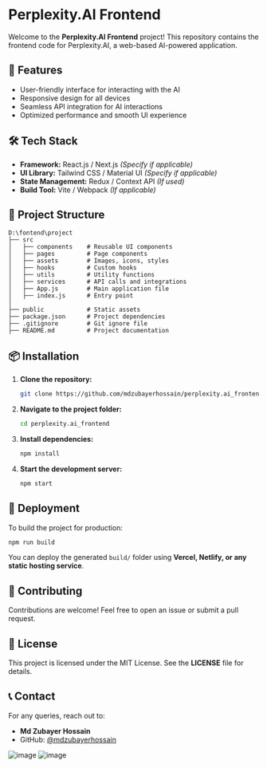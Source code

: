 # Perplexity.AI Frontend

Welcome to the **Perplexity.AI Frontend** project! This repository contains the frontend code for Perplexity.AI, a web-based AI-powered application.

## 🚀 Features
- User-friendly interface for interacting with the AI
- Responsive design for all devices
- Seamless API integration for AI interactions
- Optimized performance and smooth UI experience

## 🛠️ Tech Stack
- **Framework:** React.js / Next.js *(Specify if applicable)*
- **UI Library:** Tailwind CSS / Material UI *(Specify if applicable)*
- **State Management:** Redux / Context API *(If used)*
- **Build Tool:** Vite / Webpack *(If applicable)*

## 📂 Project Structure
```
D:\fontend\project
├── src
│   ├── components    # Reusable UI components
│   ├── pages         # Page components
│   ├── assets        # Images, icons, styles
│   ├── hooks         # Custom hooks
│   ├── utils         # Utility functions
│   ├── services      # API calls and integrations
│   ├── App.js        # Main application file
│   ├── index.js      # Entry point
│
├── public            # Static assets
├── package.json      # Project dependencies
├── .gitignore        # Git ignore file
├── README.md         # Project documentation
```

## 📦 Installation
1. **Clone the repository:**
   ```sh
   git clone https://github.com/mdzubayerhossain/perplexity.ai_frontend.git
   ```
2. **Navigate to the project folder:**
   ```sh
   cd perplexity.ai_frontend
   ```
3. **Install dependencies:**
   ```sh
   npm install
   ```
4. **Start the development server:**
   ```sh
   npm start
   ```

## 🚀 Deployment
To build the project for production:
```sh
npm run build
```
You can deploy the generated `build/` folder using **Vercel, Netlify, or any static hosting service**.

## 🤝 Contributing
Contributions are welcome! Feel free to open an issue or submit a pull request.

## 📄 License
This project is licensed under the MIT License. See the **LICENSE** file for details.

## 📞 Contact
For any queries, reach out to:
- **Md Zubayer Hossain**
- GitHub: [@mdzubayerhossain](https://github.com/mdzubayerhossain)


![image](https://github.com/user-attachments/assets/92f17901-683f-4337-a0b6-beeebd4fca90)
![image](https://github.com/user-attachments/assets/679e0ad2-28f6-4315-a654-bedd273ad4eb)






